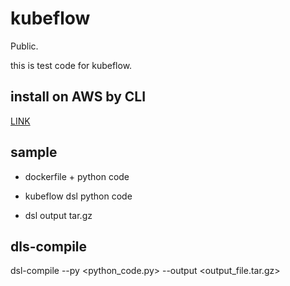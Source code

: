 # kubeflow
Public.


this is test code for kubeflow.

## install on AWS by CLI
[LINK](https://github.com/shilf1/kubeflow/blob/main/INSTALL.md)


## sample

- dockerfile + python code

- kubeflow dsl python code

- dsl output tar.gz



## dls-compile
dsl-compile --py <python_code.py> --output <output_file.tar.gz>

